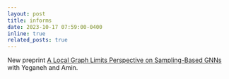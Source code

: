 ```yaml
---
layout: post
title: informs
date: 2023-10-17 07:59:00-0400
inline: true
related_posts: true
---
```


New preprint [A Local Graph Limits Perspective on Sampling-Based GNNs](https://arxiv.org/pdf/2310.10953.pdf) with Yeganeh and Amin.

